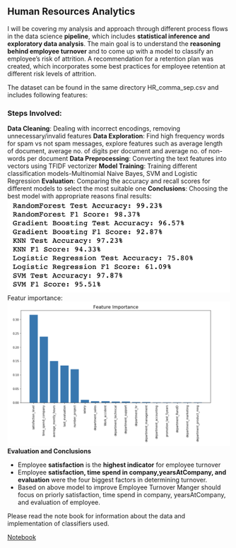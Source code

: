 ## Human Resources Analytics

I will be covering my analysis and approach through different process flows in the data science **pipeline**, which includes **statistical inference and exploratory data analysis**. The main goal is to understand the **reasoning behind employee turnover** and to come up with a model to classify an employee’s risk of attrition. A recommendation for a retention plan was created, which incorporates some best practices for employee retention at different risk levels of attrition.

The dataset can be found in the same directory HR_comma_sep.csv and includes following features:

### Steps Involved:

**Data Cleaning**: Dealing with incorrect encodings, removing unnecessary/invalid features
**Data Exploration**: Find high frequency words for spam vs not spam messages, explore features such as average length of document, average no. of digits per document and average no. of non-words per document
**Data Preprocessing**: Converting the text features into vectors using TFIDF vectorizer
**Model Training**: Training different classification models-Multinomial Naive Bayes, SVM and Logistic Regression
**Evaluation**: Comparing the accuracy and recall scores for different models to select the most suitable one
**Conclusions**: Choosing the best model with appropriate reasons
final results:
<img src="./test_scores.png" alt="Final Output"/>
Featur importance:
<img src="./feature_importance.png" alt="Final Output"/>
**Evaluation and Conclusions**
- Employee **satisfaction** is the **highest indicator** for employee turnover
- Employee **satisfaction, time spend in company,yearsAtCompany, and evaluation** were the four biggest factors in determining turnover.
- Based on above model to improve Employee Turnover Manger should focus on priorly satisfaction, time spend in company, yearsAtCompany, and evaluation of employee.


Please read the note book for information about the data and implementation of classifiers used.

[Notebook](https://github.com/utkarshut/ML-Projects/blob/master/Employee%20Turnover/employee_trurnover.ipynb)
